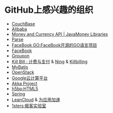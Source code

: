 GitHub上感兴趣的组织
====================
* [CouchBase](https://github.com/couchbase) 
* [Alibaba](https://github.com/alibaba)
* [Money and Currency API | JavaMoney Libraries](https://github.com/JavaMoney)
* [Parse](https://github.com/ParsePlatform)
* [FaceBook GO:FaceBook开源的GO语言项目](https://github.com/facebookgo)
* [FaceBook](https://github.com/facebook)
* [Groupon](https://github.com/groupon)
* [Kill Bill : 计费与支付](https://github.com/killbill/) & [Ning](https://github.com/ning/) & [Killbilling](https://github.com/killbilling)
* [MyBatis](https://github.com/mybatis)
* [OpenStack](https://github.com/openstack)
* [Google云计算平台](https://github.com/googlecloudplatform)
* [Akka Project](https://github.com/akka)
* [h5bp:HTML5](https://github.com/h5bp)
* [Spring](https://github.com/spring-projects)
* [LeanCloud](https://github.com/leancloud) & [为应用加速](https://leancloud.cn/docs/rest_api.html)
* [1sters:极客实验室](https://github.com/1sters)
